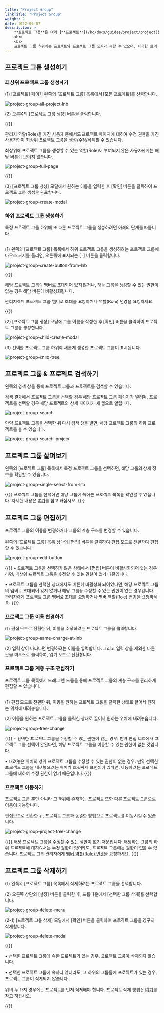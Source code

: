 ```yaml
---
title: "Project Group"
linkTitle: "Project Group"
weight: 2
date: 2022-06-07
description: >
    **프로젝트 그룹**은 여러 [**프로젝트**](/ko/docs/guides/project/project)를 묶어 관리하기 위한 개념입니다.
    <br>
    <br>
    프로젝트 그룹 하위에는 프로젝트와 프로젝트 그룹 모두가 속할 수 있으며, 이러한 트리 계층 구조를 통해 조직의 규모와 구조에 맞는 프로젝트 계층 구조를 설계하여 관리할 수 있습니다.
---
```


[//]: # (프로젝트 그룹에 초대한 [**멤버**]&#40;/ko/docs/guides/project/member&#41;에게 [**역할&#40;Role&#41;**]&#40;/ko/docs/guides/administration/iam-user&#41;을 부여하면, 해당 멤버는 하위 프로젝트 그룹과 프로젝트에 대해 동일한 역할&#40;Role&#41;을 가지게 됩니다.)

## 프로젝트 그룹 생성하기

### 최상위 프로젝트 그룹 생성하기

(1) [프로젝트] 페이지 왼쪽의 [프로젝트 그룹] 목록에서 [모든 프로젝트]를 선택합니다.

![project-group-all-project-lnb](/ko/docs/guides/project/project-group-img/project-group-all-project-lnb.png)

(2) 오른쪽의 [프로젝트 그룹 생성] 버튼을 클릭합니다.

{{<alert title="[프로젝트 그룹 생성] 버튼이 보이지 않는 경우">}}

관리자 역할(Role)을 가진 사용자 중에서도 프로젝트 페이지에 대하여 수정 권한을 가진 사용자만이 최상위 프로젝트 그룹을 생성/수정/삭제할 수 있습니다.

최상위에 프로젝트 그룹을 생성할 수 있는 역할(Role)이 부여되지 않은 사용자에게는 해당 버튼이 보이지 않습니다.

![project-group-full-page](/ko/docs/guides/project/project-group-img/project-group-full-page.png)

{{</alert>}}

(3) [프로젝트 그룹 생성] 모달에서 원하는 이름을 입력한 후 [확인] 버튼을 클릭하여 프로젝트 그룹 생성을 완료합니다.

![project-group-create-modal](/ko/docs/guides/project/project-group-img/project-group-create-modal.png)

### 하위 프로젝트 그룹 생성하기

특정 프로젝트 그룹 하위에 또 다른 프로젝트 그룹을 생성하려면 아래의 단계를 따릅니다.
<br>
<br>

(1) 왼쪽의 [프로젝트 그룹] 목록에서 하위 프로젝트 그룹을 생성하려는 프로젝트 그룹에 마우스 커서를 올리면, 오른쪽에 표시되는  [+] 버튼을 클릭합니다.

![project-group-create-button-from-lnb](/ko/docs/guides/project/project-group-img/project-group-create-button-from-lnb.png)

{{<alert title="[+] 버튼이 비활성화된 경우">}}

해당 프로젝트 그룹의 멤버로 초대되어 있지 않거나, 해당 그룹을 생성할 수 있는 권한이 없는 경우 해당 버튼이 비활성화됩니다. 

관리자에게 프로젝트 그룹 멤버로 초대를 요청하거나 역할(Role) 변경을 요청하세요.

{{</alert>}}

(2) [프로젝트 그룹 생성] 모달에 그룹 이름을 작성한 후 [확인] 버튼을 클릭하여 프로젝트 그룹을 생성합니다.

![project-group-child-create-modal](/ko/docs/guides/project/project-group-img/project-group-child-create-modal.png)

(3) 선택한 프로젝트 그룹 하위에 새롭게 생성한 프로젝트 그룹이 표시됩니다.

![project-group-child-tree](/ko/docs/guides/project/project-group-img/project-group-child-tree.png)

## 프로젝트 그룹 & 프로젝트 검색하기

왼쪽의 검색 창을 통해 프로젝트 그룹과 프로젝트를 검색할 수 있습니다.
 
검색 결과에서 프로젝트 그룹을 선택할 경우 해당 프로젝트 그룹 페이지가 열리며, 프로젝트를 선택할 경우 해당 프로젝트의 상세 페이지가 새 탭으로 열립니다.

![project-group-search](/ko/docs/guides/project/project-group-img/project-group-search.png)

만약 프로젝트 그룹을 선택한 뒤 다시 검색 창을 열면, 해당 프로젝트 그룹의 하위 프로젝트를 볼 수 있습니다.

![project-group-search-project](/ko/docs/guides/project/project-group-img/project-group-search-project.png)


## 프로젝트 그룹 살펴보기

왼쪽의 [프로젝트 그룹] 목록에서 특정 프로젝트 그룹을 선택하면, 해당 그룹의 상세 정보를 확인할 수 있습니다.

![project-group-single-select-from-lnb](/ko/docs/guides/project/project-group-img/project-group-single-select-from-lnb.png)

{{<alert title="프로젝트 목록 조회">}}
프로젝트 그룹을 선택하면 해당 그룹에 속하는 프로젝트 목록을 확인할 수 있습니다. 자세한 내용은 [여기](/ko/docs/guides/project/project/#프로젝트-목록-조회하기)를 참고 하십시오.
{{</alert>}}

## 프로젝트 그룹 편집하기

프로젝트 그룹의 이름을 변경하거나 그룹의 계층 구조를 변경할 수 있습니다.
<br>
<br>
왼쪽의 [프로젝트 그룹] 목록 상단의 [편집] 버튼을 클릭하여 편집 모드로 전환하여 편집할 수 있습니다.

![project-group-edit-button](/ko/docs/guides/project/project-group-img/project-group-edit-button.png)

{{<alert title="[편집] 버튼이 비활성화된 경우">}}
• 프로젝트 그룹을 선택하지 않은 상태에서 [편집] 버튼이 비활성화되어 있는 경우라면, 최상위 프로젝트 그룹을 수정할 수 있는 권한이 없기 때문입니다.

• 프로젝트 그룹을 선택한 상태에서도 버튼이 비활성화 되어있다면, 해당 프로젝트 그룹의 멤버로 초대되어 있지 않거나 해당 그룹을 수정할 수 있는 권한이 없는 경우입니다. 
관리자에게 [프로젝트 그룹 멤버로 초대](/ko/docs/guides/project/member/#프로젝트-그룹-멤버-초대하기)를 요청하거나 [멤버 역할(Role) 변경](/ko/docs/guides/project/member/#프로젝트-그룹-멤버-편집하기)을 요청하세요.
{{</alert>}}

### 프로젝트 그룹 이름 변경하기

(1) 편집 모드로 전환한 뒤, 이름을 수정하려는 프로젝트 그룹을 클릭합니다.

![project-group-name-change-at-lnb](/ko/docs/guides/project/project-group-img/project-group-name-change-at-lnb.png)

(2) 입력 창이 나타나면 변경하려는 이름을 입력합니다. 그리고 입력 창을 제외한 다른 곳을 마우스로 클릭하여, 읽기 모드로 전환합니다.

### 프로젝트 그룹 계층 구조 편집하기

프로젝트 그룹 목록에서 드래그 앤 드롭을 통해 프로젝트 그룹의 계층 구조를 편리하게 편집할 수 있습니다.
<br>
<br>

(1) 편집 모드로 전환한 뒤, 이동을 원하는 프로젝트 그룹을 클릭한 상태로 끌어서 원하는 위치에 내려놓습니다.

(2) 이동을 원하는 프로젝트 그룹을 클릭한 상태로 끌어서 원하는 위치에 내려놓습니다.

![project-group-tree-change](/ko/docs/guides/project/project-group-img/project-group-tree-change.png)

{{<alert title="프로젝트 그룹 이동이 안되는 경우">}}
• 선택한 프로젝트 그룹을 수정할 수 있는 권한이 없는 경우: 만약 편집 모드에서 프로젝트 그룹 선택이 안된다면, 해당 프로젝트 그룹을 이동할 수 있는 권한이 없는 것입니다.

• 내려놓은 위치의 상위 프로젝트 그룹을 수정할 수 있는 권한이 없는 경우: 만약 선택한 프로젝트 그룹을 내려놓으려는 위치가 흐릿하게 표현되어 있다면, 이동하려는 프로젝트 그룹에 대하여 수정 권한이 없기 때문입니다.
{{</alert>}}

### 프로젝트 이동하기

프로젝트 그룹 뿐만 아니라 그 하위에 존재하는 프로젝트 또한 다른 프로젝트 그룹으로 이동이 가능합니다.

편집모드로 전환한 뒤, 프로젝트 그룹과 동일한 방법으로 프로젝트를 이동시킬 수 있습니다.

![project-group-project-tree-change](/ko/docs/guides/project/project-group-img/project-group-project-tree-change.png)

{{<alert title="[편집] 버튼이 활성화되지 않는 경우">}}
해당 프로젝트 그룹을 수정할 수 있는 권한이 없기 때문입니다. 
해당하는 그룹의 하위 프로젝트에 대하여서는 수정 권한이 있더라도, 프로젝트 그룹에는 권한이 없을 수 있습니다. 
프로젝트 그룹 관리자에게 [멤버 역할(Role) 변경](/ko/docs/guides/project/member/#프로젝트-그룹-멤버-편집하기)을 요청하세요.
{{</alert>}}

## 프로젝트 그룹 삭제하기

(1) 왼쪽의 [프로젝트 그룹] 목록에서 삭제하려는 프로젝트 그룹을 선택합니다.

(2) 오른쪽 상단의 [설정] 버튼을 클릭한 후, 드롭다운에서 [선택한 그룹 삭제]를 선택합니다.

![project-group-delete-menu](/ko/docs/guides/project/project-group-img/project-group-delete-menu.png)

(2-1) [프로젝트 그룹 삭제] 모달에서 [확인] 버튼을 클릭하여 프로젝트 그룹을 영구히 삭제합니다.

![project-group-delete-modal](/ko/docs/guides/project/project-group-img/project-group-delete-modal.png)

{{<alert title="프로젝트 그룹 삭제가 안되는 경우">}}

• 선택한 프로젝트 그룹에 속한 프로젝트가 있는 경우, 프로젝트 그룹이 삭제되지 않습니다.

• 선택한 프로젝트 그룹에 속하지 않더라도, 그 하위의 그룹들에 프로젝트가 있는 경우, 프로젝트 그룹이 삭제되지 않습니다.
<br>
<br>
위의 두 가지 경우에는 프로젝트를 먼저 삭제해야 합니다. 프로젝트 삭제 방법은 [여기](/ko/docs/guides/project/project/#프로젝트-삭제하기)를 참고 하십시오.

{{</alert>}}
